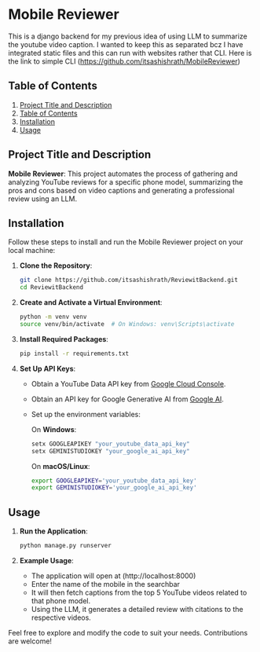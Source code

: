 # Mobile Reviewer

This is a django backend for my previous idea of using LLM to summarize the youtube video caption. I wanted to keep this as separated bcz I have integrated static files
and this can run with websites rather that CLI. Here is the link to simple CLI (https://github.com/itsashishrath/MobileReviewer)

## Table of Contents
1. [Project Title and Description](#project-title-and-description)
2. [Table of Contents](#table-of-contents)
3. [Installation](#installation)
4. [Usage](#usage)

## Project Title and Description
**Mobile Reviewer**: This project automates the process of gathering and analyzing YouTube reviews for a specific phone model, summarizing the pros and cons based on video captions and generating a professional review using an LLM.

## Installation
Follow these steps to install and run the Mobile Reviewer project on your local machine:

1. **Clone the Repository**:
    ```bash
    git clone https://github.com/itsashishrath/ReviewitBackend.git
    cd ReviewitBackend
    ```

2. **Create and Activate a Virtual Environment**:
    ```bash
    python -m venv venv
    source venv/bin/activate  # On Windows: venv\Scripts\activate
    ```

3. **Install Required Packages**:
    ```bash
    pip install -r requirements.txt
    ```

4. **Set Up API Keys**:
    - Obtain a YouTube Data API key from [Google Cloud Console](https://console.cloud.google.com/).
    - Obtain an API key for Google Generative AI from [Google AI](https://ai.google.dev/).
    - Set up the environment variables:

        On **Windows**:
        ```cmd
        setx GOOGLEAPIKEY "your_youtube_data_api_key"
        setx GEMINISTUDIOKEY "your_google_ai_api_key"
        ```

        On **macOS/Linux**:
        ```bash
        export GOOGLEAPIKEY='your_youtube_data_api_key'
        export GEMINISTUDIOKEY='your_google_ai_api_key'
        ```

## Usage
1. **Run the Application**:
    ```bash
    python manage.py runserver
    ```

2. **Example Usage**:
    - The application will open at (http://localhost:8000)
    - Enter the name of the mobile in the searchbar
    - It will then fetch captions from the top 5 YouTube videos related to that phone model.
    - Using the LLM, it generates a detailed review with citations to the respective videos.


Feel free to explore and modify the code to suit your needs. Contributions are welcome!
